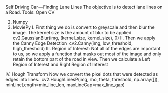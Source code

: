 Self Driving Car — Finding Lane Lines
The objective is to detect lane lines on a Road.
Tools:
Open CV

2. Numpy
3. MoviePy
I. First thing we do is convert to greyscale and then blur the image. The kernel size is the amount of blur to be applied.
cv2.GaussianBlur(img, (kernel_size, kernel_size), 0)
II. Then we apply the Canny Edge Detection 
cv2.Canny(img, low_threshold, high_threshold)
III. Region of Interest: Not all of the edges are important to us, so we apply a function that masks out most of the image and only retain the bottom part of the road in view.
Then we calculate a Left Region of Interest and Right Region of Interest


IV. Hough Transform Now we convert the pixel dots that were detected as edges into lines. 
cv2.HoughLinesP(img, rho, theta, threshold, np.array([]), minLineLength=min_line_len, maxLineGap=max_line_gap)
